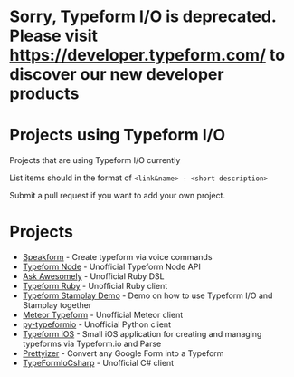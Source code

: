 # Sorry, Typeform I/O is deprecated. Please visit https://developer.typeform.com/ to discover our new developer products


# Projects using Typeform I/O
Projects that are using Typeform I/O currently

List items should in the format of `<link&name> - <short description>`

Submit a pull request if you want to add your own project.

# Projects

- [Speakform](https://github.com/leemachin/speakform) - Create typeform via voice commands
- [Typeform Node](https://www.npmjs.com/package/typeform) - Unofficial Typeform Node API
- [Ask Awesomely](https://github.com/leemachin/ask_awesomely) - Unofficial Ruby DSL
- [Typeform Ruby](https://github.com/rejasupotaro/typeform-ruby) - Unofficial Ruby client
- [Typeform Stamplay Demo](https://github.com/Stamplay/typeform-demo) - Demo on how to use Typeform I/O and Stamplay together
- [Meteor Typeform](https://github.com/aramk/meteor-typeform) - Unofficial Meteor client
- [py-typeformio](https://github.com/Vidimensional/py-typeformio) - Unofficial Python client
- [Typeform iOS](https://github.com/r3trosteve/typeform-ios) - Small iOS application for creating and managing typeforms via Typeform.io and Parse
- [Prettyizer](https://github.com/freemanoid/prettyizer) - Convert any Google Form into a Typeform
- [TypeFormIoCsharp](https://github.com/joselinoneto/TypeFormIoCsharp) - Unofficial C# client
